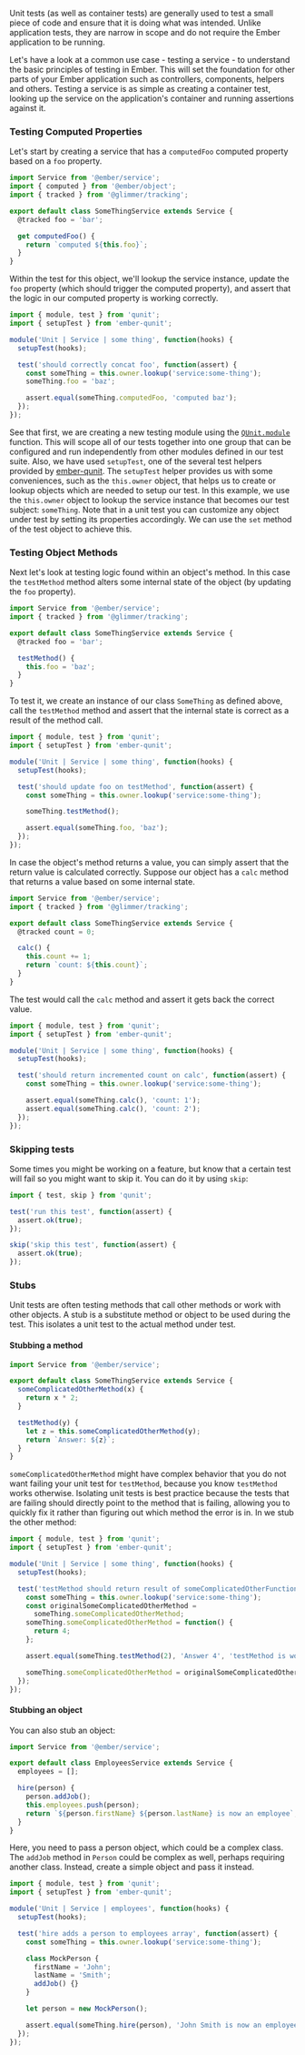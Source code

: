 Unit tests (as well as container tests) are generally used to test a small piece of code
and ensure that it is doing what was intended.
Unlike application tests, they are narrow in scope and do not require the Ember application to be running.

Let's have a look at a common use case - testing a service - to understand the basic principles of testing in Ember.
This will set the foundation for other parts of your Ember application such as controllers, components, helpers and others.
Testing a service is as simple as creating a container test,
looking up the service on the application's container and running assertions against it.

### Testing Computed Properties

Let's start by creating a service that has a `computedFoo` computed property
based on a `foo` property.

```javascript {data-filename=app/services/some-thing.js}
import Service from '@ember/service';
import { computed } from '@ember/object';
import { tracked } from '@glimmer/tracking';

export default class SomeThingService extends Service {
  @tracked foo = 'bar';

  get computedFoo() {
    return `computed ${this.foo}`;
  }
}
```

Within the test for this object, we'll lookup the service instance, update the `foo` property (which
should trigger the computed property), and assert that the logic in our
computed property is working correctly.

```javascript {data-filename=tests/unit/service/some-thing-test.js}
import { module, test } from 'qunit';
import { setupTest } from 'ember-qunit';

module('Unit | Service | some thing', function(hooks) {
  setupTest(hooks);

  test('should correctly concat foo', function(assert) {
    const someThing = this.owner.lookup('service:some-thing');
    someThing.foo = 'baz';

    assert.equal(someThing.computedFoo, 'computed baz');
  });
});
```

See that first, we are creating a new testing module using the [`QUnit.module`](http://api.qunitjs.com/QUnit/module) function.
This will scope all of our tests together into one group that can be configured
and run independently from other modules defined in our test suite.
Also, we have used `setupTest`, one of the several test helpers provided by [ember-qunit](https://github.com/emberjs/ember-qunit).
The `setupTest` helper provides us with some conveniences, such as the `this.owner` object, that helps us to create or lookup objects
which are needed to setup our test.
In this example, we use the `this.owner` object to lookup the service instance that becomes our test subject: `someThing`.
Note that in a unit test you can customize any object under test by setting its properties accordingly.
We can use the `set` method of the test object to achieve this.

### Testing Object Methods

Next let's look at testing logic found within an object's method. In this case
the `testMethod` method alters some internal state of the object (by updating
the `foo` property).

```javascript {data-filename=app/services/some-thing.js}
import Service from '@ember/service';
import { tracked } from '@glimmer/tracking';

export default class SomeThingService extends Service {
  @tracked foo = 'bar';

  testMethod() {
    this.foo = 'baz';
  }
}
```

To test it, we create an instance of our class `SomeThing` as defined above,
call the `testMethod` method and assert that the internal state is correct as a
result of the method call.

```javascript {data-filename=tests/unit/services/some-thing-test.js}
import { module, test } from 'qunit';
import { setupTest } from 'ember-qunit';

module('Unit | Service | some thing', function(hooks) {
  setupTest(hooks);

  test('should update foo on testMethod', function(assert) {
    const someThing = this.owner.lookup('service:some-thing');

    someThing.testMethod();

    assert.equal(someThing.foo, 'baz');
  });
});
```

In case the object's method returns a value, you can simply assert that the
return value is calculated correctly. Suppose our object has a `calc` method
that returns a value based on some internal state.

```javascript {data-filename=app/services/some-thing.js}
import Service from '@ember/service';
import { tracked } from '@glimmer/tracking';

export default class SomeThingService extends Service {
  @tracked count = 0;

  calc() {
    this.count += 1;
    return `count: ${this.count}`;
  }
}
```

The test would call the `calc` method and assert it gets back the correct value.

```javascript {data-filename=tests/unit/services/some-thing-test.js}
import { module, test } from 'qunit';
import { setupTest } from 'ember-qunit';

module('Unit | Service | some thing', function(hooks) {
  setupTest(hooks);

  test('should return incremented count on calc', function(assert) {
    const someThing = this.owner.lookup('service:some-thing');

    assert.equal(someThing.calc(), 'count: 1');
    assert.equal(someThing.calc(), 'count: 2');
  });
});
```

### Skipping tests

Some times you might be working on a feature, but know that a certain test will fail so you might want to skip it.
You can do it by using `skip`:

```javascript
import { test, skip } from 'qunit';

test('run this test', function(assert) {
  assert.ok(true);
});

skip('skip this test', function(assert) {
  assert.ok(true);
});
```

### Stubs

Unit tests are often testing methods that call other methods or work with other objects.
A stub is a substitute method or object to be used during the test.
This isolates a unit test to the actual method under test.

#### Stubbing a method

```javascript {data-filename=app/services/some-thing.js}
import Service from '@ember/service';

export default class SomeThingService extends Service {
  someComplicatedOtherMethod(x) {
    return x * 2;
  }

  testMethod(y) {
    let z = this.someComplicatedOtherMethod(y);
    return `Answer: ${z}`;
  }
}
```

`someComplicatedOtherMethod` might have complex behavior that you do not want failing your
unit test for `testMethod`, because you know `testMethod` works otherwise.
Isolating unit tests is best practice because the tests that are failing should directly
point to the method that is failing, allowing you to quickly fix it rather than figuring
out which method the error is in. In we stub the other method:

```javascript {data-filename=tests/unit/services/some-thing-test.js}
import { module, test } from 'qunit';
import { setupTest } from 'ember-qunit';

module('Unit | Service | some thing', function(hooks) {
  setupTest(hooks);

  test('testMethod should return result of someComplicatedOtherFunction', function(assert) {
    const someThing = this.owner.lookup('service:some-thing');
    const originalSomeComplicatedOtherMethod =
      someThing.someComplicatedOtherMethod;
    someThing.someComplicatedOtherMethod = function() {
      return 4;
    };

    assert.equal(someThing.testMethod(2), 'Answer 4', 'testMethod is working');

    someThing.someComplicatedOtherMethod = originalSomeComplicatedOtherMethod;
  });
});
```

#### Stubbing an object

You can also stub an object:

```javascript {data-filename=app/services/employees.js}
import Service from '@ember/service';

export default class EmployeesService extends Service {
  employees = [];

  hire(person) {
    person.addJob();
    this.employees.push(person);
    return `${person.firstName} ${person.lastName} is now an employee`;
  }
}
```

Here, you need to pass a person object, which could be a complex class.
The `addJob` method in `Person` could be complex as well, perhaps requiring another class.
Instead, create a simple object and pass it instead.

```javascript {data-filename=tests/unit/services/employees-test.js}
import { module, test } from 'qunit';
import { setupTest } from 'ember-qunit';

module('Unit | Service | employees', function(hooks) {
  setupTest(hooks);

  test('hire adds a person to employees array', function(assert) {
    const someThing = this.owner.lookup('service:some-thing');

    class MockPerson {
      firstName = 'John';
      lastName = 'Smith';
      addJob() {}
    }

    let person = new MockPerson();

    assert.equal(someThing.hire(person), 'John Smith is now an employee');
  });
});
```

<!-- eof - needed for pages that end in a code block  -->
